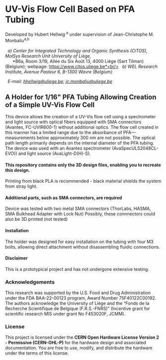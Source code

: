 # UV-Vis Flow Cell Based on PFA Tubing 
Developed by Hubert Hellwig	<sup>a</sup> under supervision of Jean-Christophe M. Monbaliu<sup>a,b</sup><br/><br/>
&nbsp; *a) Center for Integrated Technology and Organic Synthesis (CiTOS), MolSys Research Unit University of Liège,*<br/>
&nbsp; &nbsp; &nbsp; *B6a, Room 3/19, Allée du Six Août 13, 4000 Liège (Sart Tilman) (Belgium); webpage: https://www.citos.uliege.be*<br/>
&nbsp; *b)	WEL Research Institute, Avenue Pasteur 6, B-1300 Wavre (Belgium)*

&nbsp; *E-mail: hhellwig@uliege.be; jc.monbaliu@uliege.be*

## A Holder for 1/16" PFA Tubing Allowing Creation of a Simple UV-Vis Flow Cell

This device allows the creation of a UV-Vis flow cell using a spectrometer and light source with optical fibers equipped with SMA connectors (Avantes, FC-UVIR600-1) without additional optics. The flow cell created in this manner has a limited range due to the absorbance of PFA—measurements below approximately 300 nm are not possible. The optical path length primarily depends on the internal diameter of the PFA tubing.
The device was used with an Avantes spectrometer (AvaSpecULS2048CL-EVO)) and light source (AvaLight-D(H)-S).

#### This repository contains only the 3D design files, enabling you to recreate this design.
Printing from black PLA is recommended - black material shields the system from stray light.

#### Additional parts, such as SMA connectors, are required
Device was tested with two metal SMA connectors (ThorLabs, HASMA, SMA Bulkhead Adapter with Lock Nut) 
Possibly, these connnectors could also be 3D printed (not tested)

#### Installation
The holder was designed for easy installation on the tubing with four M3 bolts, allowing direct attachment without disassembling fluidic connections.


#### Disclaimer
This is a prototypical project and has not undergone extensive testing.

### Acknowledgements

This research was supported by the U.S. Food and Drug Administration under the FDA BAA-22-00123 program, Award Number 75F40122C00192. The authors acknowledge the University of Liège and the “Fonds de la Recherche Scientifique de Belgique (F.R.S.-FNRS)” (Incentive grant for scientific research MIS under grant No F453020F, JCMM).

### License

This project is licensed under the **CERN Open Hardware License Version 2 - Permissive (CERN-OHL-P)** for the hardware design and associated documentation. You are free to use, modify, and distribute the hardware under the terms of this license.
